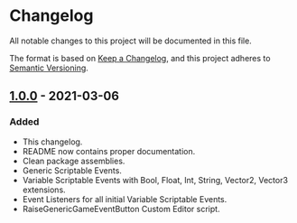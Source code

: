 # Changelog
All notable changes to this project will be documented in this file.

The format is based on [Keep a Changelog](https://keepachangelog.com/en/1.0.0/),
and this project adheres to [Semantic Versioning](https://semver.org/spec/v2.0.0.html).

## [1.0.0] - 2021-03-06
### Added
- This changelog.
- README now contains proper documentation.
- Clean package assemblies.
- Generic Scriptable Events.
- Variable Scriptable Events with Bool, Float, Int, String, Vector2, Vector3 extensions.
- Event Listeners for all initial Variable Scriptable Events.
- RaiseGenericGameEventButton Custom Editor script.

[1.0.0]: https://github.com/MakoEdits/Unity-Scriptable-Events/releases/tag/v1.0.0